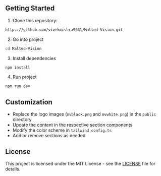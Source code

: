 
## Getting Started

1. Clone this repository:

```bash
https://github.com/vivekmishra9631/Malted-Vision.git
```

2. Go into project

```bash
cd Malted-Vision
```

3. Install dependencies

```bash
npm install
```

4. Run project

```bash
npm run dev
```

## Customization

- Replace the logo images (`mvblack.png` and `mvwhite.png`) in the `public` directory
- Update the content in the respective section components
- Modify the color scheme in `tailwind.config.ts`
- Add or remove sections as needed

## License

This project is licensed under the MIT License - see the [LICENSE](LICENSE) file for details.
